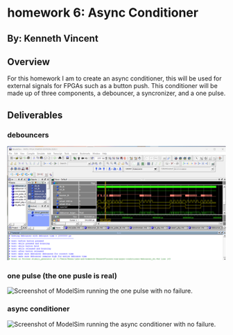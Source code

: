 # homework 6: Async Conditioner
## By: Kenneth Vincent

## Overview
For this homework I am to create an async conditioner, this will be used for external signals
for FPGAs such as a button push. This conditioner will be made up of three components,
a debouncer, a syncronizer, and a one pulse.


## Deliverables

### debouncers
![Screenshot of ModelSim running the debouncer with no failure.](assets/hw6.1.png)


### one pulse (the one pusle is real)
![Screenshot of ModelSim running the one pulse with no failure.](assets/6.2.png)


### async conditioner
![Screenshot of ModelSim running the async conditioner with no failure.](assets/6.3.png)
